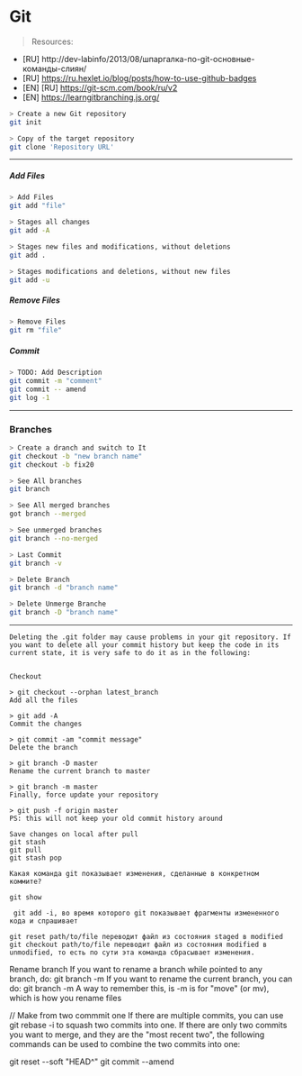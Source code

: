 <!-- ```sh
> description
command
``` -->

# Git

> Resources:
 * [RU] http://dev-labinfo/2013/08/шпаргалка-по-git-основные-команды-слиян/
 * [RU] https://ru.hexlet.io/blog/posts/how-to-use-github-badges
 * [EN] [RU] https://git-scm.com/book/ru/v2
 * [EN] https://learngitbranching.js.org/

```sh
> Create a new Git repository
git init
```

```sh
> Copy of the target repository
git clone 'Repository URL'
```

***

##### Add Files

```sh
> Add Files
git add "file"

> Stages all changes
git add -A 

> Stages new files and modifications, without deletions
git add . 

> Stages modifications and deletions, without new files
git add -u 
```

##### Remove Files

```sh
> Remove Files
git rm "file"
```

##### Commit

```bash
> TODO: Add Description
git commit -m "comment"
git commit -- amend
git log -1
```

***

### Branches

```sh
> Create a dranch and switch to It
git checkout -b "new branch name"
git checkout -b fix20
```

```sh
> See All branches
git branch

> See All merged branches
got branch --merged

> See unmerged branches
git branch --no-merged

> Last Commit
git branch -v

> Delete Branch
git branch -d "branch name"

> Delete Unmerge Branche
git branch -D "branch name"
```

***

```
Deleting the .git folder may cause problems in your git repository. If you want to delete all your commit history but keep the code in its current state, it is very safe to do it as in the following:


Checkout

> git checkout --orphan latest_branch
Add all the files

> git add -A
Commit the changes

> git commit -am "commit message"
Delete the branch

> git branch -D master
Rename the current branch to master

> git branch -m master
Finally, force update your repository

> git push -f origin master
PS: this will not keep your old commit history around
```

```
Save changes on local after pull
git stash
git pull
git stash pop

Какая команда git показывает изменения, сделанные в конкретном коммите?

git show

 git add -i, во время которого git показывает фрагменты измененного кода и спрашивает

git reset path/to/file переводит файл из состояния staged в modified
git checkout path/to/file переводит файл из состояния modified в unmodified, то есть по сути эта команда сбрасывает изменения.
```
Rename branch
If you want to rename a branch while pointed to any branch, do:
git branch -m <oldname> <newname>
If you want to rename the current branch, you can do:
git branch -m <newname>
A way to remember this, is -m is for "move" (or mv), which is how you rename files
 
 
 
// Make from two commmit one
If there are multiple commits, you can use git rebase -i to squash two commits into one.
If there are only two commits you want to merge, and they are the "most recent two", the following commands can be used to combine the two commits into one:
 
git reset --soft "HEAD^"
git commit --amend
